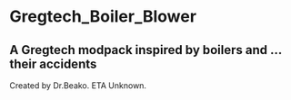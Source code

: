 # Gregtech_Boiler_Blower
## A Gregtech modpack inspired by boilers and ... their accidents

Created by Dr.Beako. ETA Unknown.
